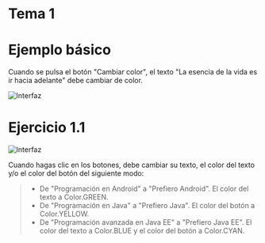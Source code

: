 Tema 1
======

# Ejemplo básico

Cuando se pulsa el botón "Cambiar color", el texto "La esencia de la vida es ir hacia adelante" debe cambiar de color.

![Interfaz](https://github.com/franlu/curso_android_uned/blob/master/tema01/img/ejemplo_basico.png "Interfaz")

# Ejercicio 1.1
![Interfaz](https://github.com/franlu/curso_android_uned/blob/master/tema01/img/ejercicio1_1.png "Interfaz")

Cuando hagas clic en los botones, debe cambiar su texto, el color del
texto y/o el color del botón del siguiente modo:
>	- De "Programación en Android" a "Prefiero Android". El color del texto a Color.GREEN.
>	- De "Programación en Java" a "Prefiero Java". El color del botón a Color.YELLOW.
>	- De "Programación avanzada en Java EE" a "Prefiero Java EE". El color del texto a Color.BLUE y el color del botón a Color.CYAN.
